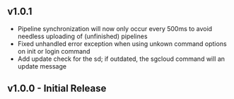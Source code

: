 ## v1.0.1
* Pipeline synchronization will now only occur every 500ms to avoid needless uploading of (unfinished) pipelines
* Fixed unhandled error exception when using unkown command options on init or login command
* Add update check for the sd; if outdated, the sgcloud command will an update message

## v1.0.0 - Initial Release
